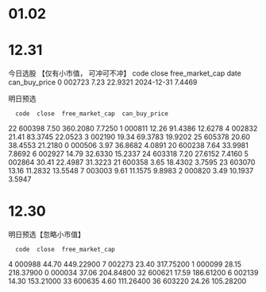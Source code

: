 # 01.02



# 12.31

今日选股 【仅有小市值， 可冲可不冲】
     code  close  free_market_cap        date  can_buy_price
0  002723   7.23          22.9321  2024-12-31         7.4469

明日预选

      code  close  free_market_cap  can_buy_price
22  600398   7.50         360.2080         7.7250
1   000811  12.26          91.4386        12.6278
4   002832  21.41          83.3745        22.0523
3   002190  19.34          69.3783        19.9202
25  605378  20.60          38.4553        21.2180
0   000506   3.97          36.8682         4.0891
20  600238   7.64          33.9981         7.8692
6   002927  14.79          32.6330        15.2337
24  603318   7.20          27.6152         7.4160
5   002864  30.41          22.4987        31.3223
21  600358   3.65          18.4302         3.7595
23  603070  13.16          11.2832        13.5548
7   003003   9.61          11.1575         9.8983
2   000820   3.49          10.1937         3.5947

# 12.30

明日预选【忽略小市值】

      code  close  free_market_cap
4   000988  44.70        449.22900
7   002273  23.40        317.75200
1   000099  28.15        218.37900
0   000034  37.06        204.84800
32  600621  17.59        186.61200
6   002139  14.30        153.21000
33  600635   4.60        111.26400
36  603220  24.26        105.28200
